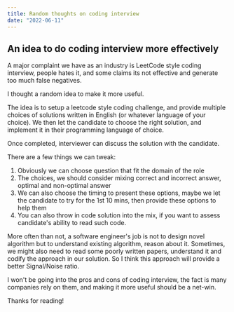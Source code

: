 ```yaml
---
title: Random thoughts on coding interview
date: "2022-06-11"
---
```


## An idea to do coding interview more effectively

A major complaint we have as an industry is LeetCode style coding interview, people hates it, and some claims its not effective and generate too much false negatives.

I thought a random idea to make it more useful.

The idea is to setup a leetcode style coding challenge, and provide multiple choices of solutions written in English (or whatever language of your choice). We then let the candidate to choose the right solution, and implement it in their programming language of choice.

Once completed, interviewer can discuss the solution with the candidate.

There are a few things we can tweak:

1. Obviously we can choose question that fit the domain of the role
2. The choices, we should consider mixing correct and incorrect answer, optimal and non-optimal answer
3. We can also choose the timing to present these options, maybe we let the candidate to try for the 1st 10 mins, then provide these options to help them
4. You can also throw in code solution into the mix, if you want to assess candidate's ability to read such code.

More often than not, a software engineer's job is not to design novel algorithm but to understand existing algorithm, reason about it. Sometimes, we might also need to read some poorly written papers, understand it and codify the approach in our solution. So I think this approach will provide a better Signal/Noise ratio.

I won't be going into the pros and cons of coding interview, the fact is many companies rely on them, and making it more useful should be a net-win. 

Thanks for reading!